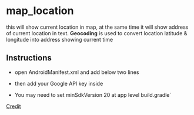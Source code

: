 # map_location

this will show current location in map, at the same time it will show address of current location in text. **Geocoding** is used to convert location latitude & longitude into address
showing current time

## Instructions

- open AndroidManifest.xml and add below two lines
    <uses-permission android:name="android.permission.ACCESS_FINE_LOCATION" />
    <uses-permission android:name="android.permission.ACCESS_COARSE_LOCATION" />
    
- then add your Google API key inside <application>
    <meta-data android:name="com.google.android.geo.API_KEY" android:value="YOUR_API_KEY"/>
    
- You may need to set minSdkVersion 20 at app level build.gradle`
 
 
 [Credit](https://medium.com/flutterdevs/location-in-flutter-27ca6fa1126c)

